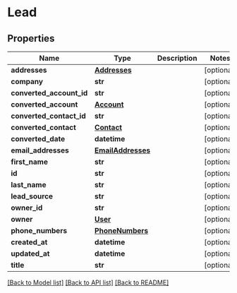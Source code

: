 # Lead

## Properties
Name | Type | Description | Notes
------------ | ------------- | ------------- | -------------
**addresses** | [**Addresses**](Addresses.md) |  | [optional] 
**company** | **str** |  | [optional] 
**converted_account_id** | **str** |  | [optional] 
**converted_account** | [**Account**](Account.md) |  | [optional] 
**converted_contact_id** | **str** |  | [optional] 
**converted_contact** | [**Contact**](Contact.md) |  | [optional] 
**converted_date** | **datetime** |  | [optional] 
**email_addresses** | [**EmailAddresses**](EmailAddresses.md) |  | [optional] 
**first_name** | **str** |  | [optional] 
**id** | **str** |  | [optional] 
**last_name** | **str** |  | [optional] 
**lead_source** | **str** |  | [optional] 
**owner_id** | **str** |  | [optional] 
**owner** | [**User**](User.md) |  | [optional] 
**phone_numbers** | [**PhoneNumbers**](PhoneNumbers.md) |  | [optional] 
**created_at** | **datetime** |  | [optional] 
**updated_at** | **datetime** |  | [optional] 
**title** | **str** |  | [optional] 

[[Back to Model list]](../README.md#documentation-for-models) [[Back to API list]](../README.md#documentation-for-api-endpoints) [[Back to README]](../README.md)

